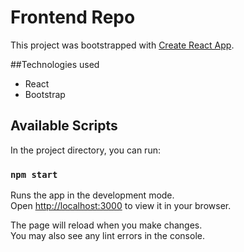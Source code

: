 # Frontend Repo

This project was bootstrapped with [Create React App](https://github.com/facebook/create-react-app).

##Technologies used
- React
- Bootstrap

## Available Scripts

In the project directory, you can run:

### `npm start`

Runs the app in the development mode.\
Open [http://localhost:3000](http://localhost:3000) to view it in your browser.

The page will reload when you make changes.\
You may also see any lint errors in the console.

